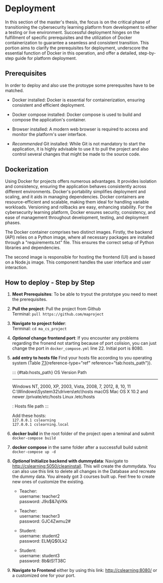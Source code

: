 # Deployment

In this section of the master's thesis, the focus is on the critical
phase of transitioning the cybersecurity learning platform from
development to either a testing or live environment. Successful
deployment hinges on the fulfillment of specific prerequisites and the
utilization of Docker containerization to guarantee a seamless and
consistent transition. This portion aims to clarify the prerequisites
for deployment, underscore the essential function of Docker in this
operation, and offer a detailed, step-by-step guide for platform
deployment.

## Prerequisites

In order to deploy and also use the protoype some prerequsites have to
be matched.

-   Docker installed: Docker is essential for containerization, ensuring
    consistent and efficient deployment.

-   Docker compose installed: Docker compose is used to build and
    compose the application's container.

-   Browser installed: A modern web browser is required to access and
    monitor the platform's user interface.

-   *Recommended* Git installed: While Git is not mandatory to start the
    application, it is highly advisable to use it to pull the project
    and also control several changes that might be made to the source
    code.

## Dockerization

Using Docker for projects offers numerous advantages. It provides
isolation and consistency, ensuring the application behaves consistently
across different environments. Docker's portability simplifies
deployment and scaling, and it aids in managing dependencies. Docker
containers are resource-efficient and scalable, making them ideal for
handling variable workloads. Versioning and rollbacks are easy,
enhancing stability. For the cybersecurity learning platform, Docker
ensures security, consistency, and ease of management throughout
development, testing, and deployment phases.

The Docker container comprises two distinct images. Firstly, the backend
(API) relies on a Python image, where all necessary packages are
installed through a \"requirements.txt\" file. This ensures the correct
setup of Python libraries and dependencies.

The second image is responsible for hosting the frontend (UI) and is
based on a Node.js image. This component handles the user interface and
user interaction.

## How to deploy - Step by Step

1.  **Meet Prerequisites**: To be able to tryout the prototype you need
    to meet the prerequisites.

2.  **Pull the project**: Pull the project from Github\
    Terminal: `pull https://github.com/maproject`

3.  **Navigate to project folder**:\
    Terminal: `cd ma_cs_project`

4.  ***Optional* change frontend port**: If you encounter any problems
    regarding the fronend not starting because of port colision, you can
    just change the port in `docker_compose.yml` line 22. Initial port
    is 8080.

5.  **add entry to hosts file** Find your hosts file according to you
    operating system (Table [7.1](#tab:hosts_path){reference-type="ref"
    reference="tab:hosts_path"}).

    ::: {#tab:hosts_path}
      OS        Version                                               Path
      --------- ----------------------------------------------------- --------------------------------------------
      Windows   NT, 2000, XP, 2003, Vista, 2008, 7, 2012, 8, 10, 11   C:\\Windows\\System32\\drivers\\etc\\hosts
      macOS     Mac OS X 10.2 and newer                               /private/etc/hosts
      Linux                                                           /etc/hosts

      : Hosts file path
    :::

    Add these hosts:\
    `127.0.0.1 cslearning`\
    `127.0.0.1 cslearning.local`

6.  **docker build** in the root folder of the project open a teminal
    and submit `docker-compose build`

7.  **docker compose** in the same folder after a successfull build
    submit `docker-compose up -d`

8.  ***Optional* Initialize backend with dummydata**: Navigate to
    <http://cslearning:5050/cleaninstall>. This will create the
    dummydata. You can also use this link to delete all changes in the
    Database and recreate the dummy data. You already got 3 courses
    built up. Feel free to create new ones of customize the existing.

    -   Teacher:\
        username: teacher2\
        password: J9o\$&7qVKk

    -   Teacher:\
        username: teacher3\
        password: GJC4Zwmu2#

    -   Student:\
        username: student2\
        password: ELMjQ\$0Lk2

    -   Student:\
        username: student3\
        password: 8b&tS!T38C

9.  **Navigate to Frontend** either by using this link:
    <http://cslearning:8080/> or a customized one for your port.
